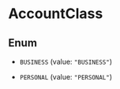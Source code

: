 

# AccountClass

## Enum


* `BUSINESS` (value: `"BUSINESS"`)

* `PERSONAL` (value: `"PERSONAL"`)



